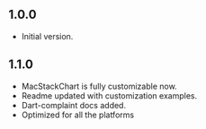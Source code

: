## 1.0.0

- Initial version.

## 1.1.0

* MacStackChart is fully customizable now.
* Readme updated with customization examples.
* Dart-complaint docs added.
* Optimized for all the platforms
